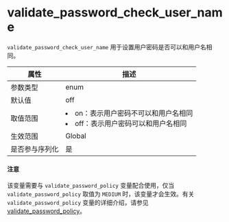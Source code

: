 # validate_password_check_user_name

`validate_password_check_user_name` 用于设置用户密码是否可以和用户名相同。

| **属性**  |                                                              **描述**                                                               |
|---------|-----------------------------------------------------------------------------------------------------------------------------------|
| 参数类型    | enum                                                                                                                              |
| 默认值     | off                                                                                                                               |
| 取值范围    | <li> on：表示用户密码不可以和用户名相同   <li> off：表示用户密码可以和用户名相同    |
| 生效范围    | Global                                                                                                                            |
| 是否参与序列化 | 是                                                                                                                                 |

  <main id="notice" type='notice'>
    <h4>注意</h4>
    <p>该变量需要与 <code>validate_password_policy</code> 变量配合使用，仅当 <code>validate_password_policy</code> 取值为 <code>MEDIUM</code> 时，该变量才会生效。有关 <code>validate_password_policy</code> 变量的详细介绍，请参见 <a href="./142.validate_password_policy-of-mysql-mode.md">validate_password_policy</a>。</p>
  </main>
